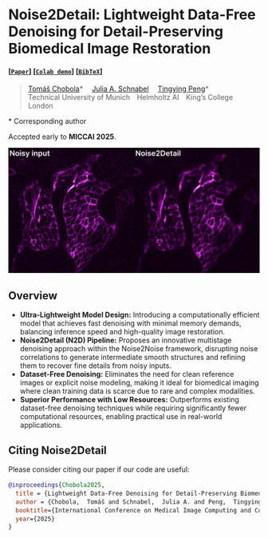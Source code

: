 # Noise2Detail: Lightweight Data-Free Denoising for Detail-Preserving Biomedical Image Restoration

#### [[`Paper`](https://arxiv.org/abs/2510.15611)] [[`Colab demo`]()] [[`BibTeX`](#citing-noise2detail)]

<blockquote>
  <p align="left">
    <p align="left">
      <a href='https://chobola.ai/' target='_blank'>Tomáš Chobola</a>*&emsp;
      <a href='https://scholar.google.de/citations?user=FPykfZ0AAAAJ&hl=cs&oi=ao' target='_blank'>Julia A. Schnabel</a>&emsp;
      <a href='https://scholar.google.de/citations?user=jUiKc6QAAAAJ&hl=cs&oi=sra' target='_blank'>Tingying Peng</a>*&emsp;
      <br>
      Technical University of Munich&emsp;Helmholtz AI&emsp;King’s College London
    </p>
  </p>
</blockquote>

\* Corresponding author

Accepted early to **MICCAI 2025**.

![denoising](figs/noise2detail-intro.png)

## Overview

- **Ultra-Lightweight Model Design:** Introducing a computationally efficient model that achieves fast denoising with minimal memory demands, balancing inference speed and high-quality image restoration.
- **Noise2Detail (N2D) Pipeline:** Proposes an innovative multistage denoising approach within the Noise2Noise framework, disrupting noise correlations to generate intermediate smooth structures and refining them to recover fine details from noisy inputs.
- **Dataset-Free Denoising:** Eliminates the need for clean reference images or explicit noise modeling, making it ideal for biomedical imaging where clean training data is scarce due to rare and complex modalities.
- **Superior Performance with Low Resources:** Outperforms existing dataset-free denoising techniques while requiring significantly fewer computational resources, enabling practical use in real-world applications.

## Citing Noise2Detail

Please consider citing our paper if our code are useful:

```bibtex
@inproceedings{Chobola2025,
  title = {Lightweight Data-Free Denoising for Detail-Preserving Biomedical Image Restoration},
  author = {Chobola,  Tomáš and Schnabel,  Julia A. and Peng,  Tingying},
  booktitle={International Conference on Medical Image Computing and Computer-Assisted Intervention},
  year={2025}
}

```
